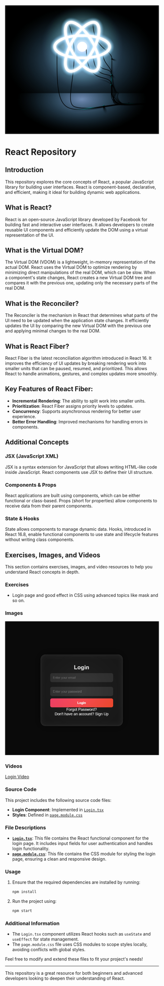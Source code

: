![React](React.png)
# React Repository

## Introduction
This repository explores the core concepts of React, a popular JavaScript library for building user interfaces. React is component-based, declarative, and efficient, making it ideal for building dynamic web applications.

## What is React?
React is an open-source JavaScript library developed by Facebook for building fast and interactive user interfaces. It allows developers to create reusable UI components and efficiently update the DOM using a virtual representation of the UI.

## What is the Virtual DOM?
The Virtual DOM (VDOM) is a lightweight, in-memory representation of the actual DOM. React uses the Virtual DOM to optimize rendering by minimizing direct manipulations of the real DOM, which can be slow. When a component's state changes, React creates a new Virtual DOM tree and compares it with the previous one, updating only the necessary parts of the real DOM.

## What is the Reconciler?
The Reconciler is the mechanism in React that determines what parts of the UI need to be updated when the application state changes. It efficiently updates the UI by comparing the new Virtual DOM with the previous one and applying minimal changes to the real DOM.

## What is React Fiber?
React Fiber is the latest reconciliation algorithm introduced in React 16. It improves the efficiency of UI updates by breaking rendering work into smaller units that can be paused, resumed, and prioritized. This allows React to handle animations, gestures, and complex updates more smoothly.

## Key Features of React Fiber:
- **Incremental Rendering**: The ability to split work into smaller units.
- **Prioritization**: React Fiber assigns priority levels to updates.
- **Concurrency**: Supports asynchronous rendering for better user experience.
- **Better Error Handling**: Improved mechanisms for handling errors in components.

## Additional Concepts
### JSX (JavaScript XML)
JSX is a syntax extension for JavaScript that allows writing HTML-like code inside JavaScript. React components use JSX to define their UI structure.

### Components & Props
React applications are built using components, which can be either functional or class-based. Props (short for properties) allow components to receive data from their parent components.

### State & Hooks
State allows components to manage dynamic data. Hooks, introduced in React 16.8, enable functional components to use state and lifecycle features without writing class components.

## Exercises, Images, and Videos
This section contains exercises, images, and video resources to help you understand React concepts in depth.

### Exercises
- Login page and good effect in CSS using advanced topics like mask and so on.

### Images
![Login](Login.png)

### Videos
[Login Video](Login.mp4)

### Source Code

This project includes the following source code files:

- **Login Component**: Implemented in [`Login.tsx`](./Login.tsx)
- **Styles**: Defined in [`page.module.css`](./page.module.css)

### File Descriptions

- **[`Login.tsx`](./Login.tsx)**: This file contains the React functional component for the login page. It includes input fields for user authentication and handles login functionality.
- **[`page.module.css`](./page.module.css)**: This file contains the CSS module for styling the login page, ensuring a clean and responsive design.

### Usage

1. Ensure that the required dependencies are installed by running:
   ```bash
   npm install
   ```
2. Run the project using:
   ```bash
   npm start
   ```

### Additional Information

- The `Login.tsx` component utilizes React hooks such as `useState` and `useEffect` for state management.
- The `page.module.css` file uses CSS modules to scope styles locally, avoiding conflicts with global styles.

Feel free to modify and extend these files to fit your project's needs!


---
This repository is a great resource for both beginners and advanced developers looking to deepen their understanding of React.


